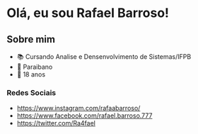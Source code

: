 # Olá, eu sou Rafael Barroso!

## Sobre mim
* :books: Cursando Analise e Densenvolvimento de Sistemas/IFPB
* :cactus: Paraibano
* :boy: 18 anos

### Redes Sociais 
* https://www.instagram.com/rafaabarroso/
* https://www.facebook.com/rafael.barroso.777
* https://twitter.com/Ra4fael
